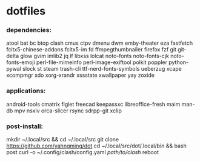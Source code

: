 # dotfiles

### dependencies:

atool bat bc btop clash cmus ctpv dmenu dwm emby-theater eza fastfetch fcitx5-chinese-addons fcitx5-im fd ffmpegthumbnailer firefox fzf git git-delta glow gvim imlib2 jq lf libxss lolcat noto-fonts noto-fonts-cjk noto-fonts-emoji perl-file-mimeinfo perl-image-exiftool polkit poppler python-pywal slock st steam trash-cli ttf-nerd-fonts-symbols ueberzug xcape xcompmgr xdo xorg-xrandr xssstate xwallpaper yay zoxide

### applications:
android-tools cmatrix figlet freecad keepassxc libreoffice-fresh maim man-db mpv nsxiv orca-slicer rsync sdrpp-git xclip

### post-install:
mkdir ~/.local/src && cd ~/.local/src
git clone https://github.com/yahngming/dot
cd ~/.local/src/dot/.local/bin && bash post
curl -o ~/.config/clash/config.yaml *path/to/clash*
reboot
